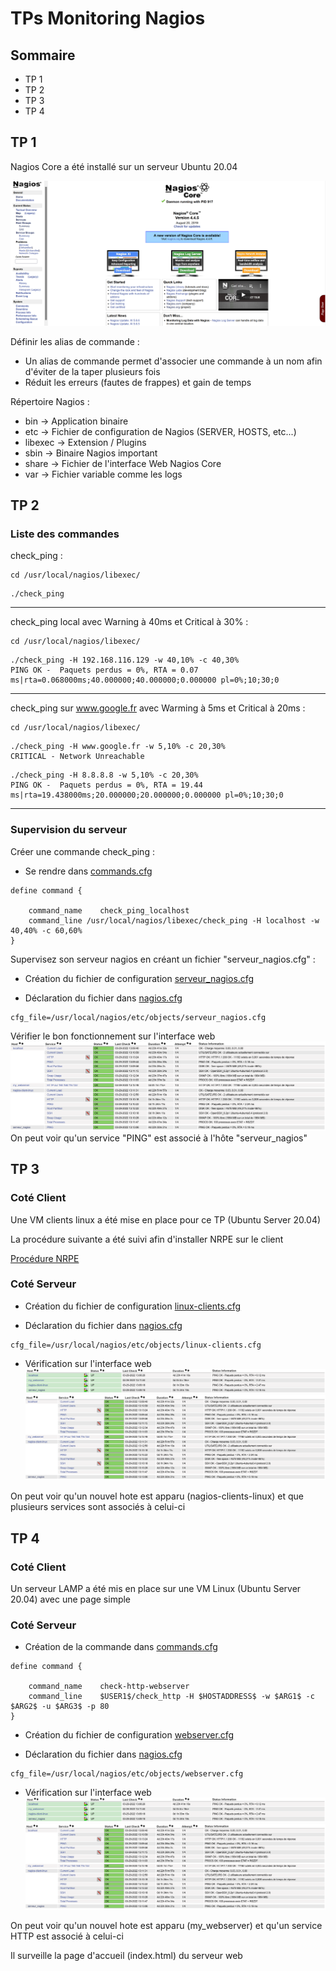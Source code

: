 # TPs Monitoring Nagios

## Sommaire

- TP 1
- TP 2
- TP 3
- TP 4

## TP 1

Nagios Core a été installé sur un serveur Ubuntu 20.04

![Voir l'interface web](https://github.com/KooKaik/Nagios/blob/master/Capture%20Ecran/NagiosCore.png)

Définir les alias de commande :
- Un alias de commande permet d'associer une commande à un nom afin d'éviter de la taper plusieurs fois
- Réduit les erreurs (fautes de frappes) et gain de temps


Répertoire Nagios :
- bin -> Application binaire
- etc -> Fichier de configuration de Nagios (SERVER, HOSTS, etc...)
- libexec -> Extension / Plugins
- sbin -> Binaire Nagios important
- share -> Fichier de l'interface Web Nagios Core
- var -> Fichier variable comme les logs

## TP 2

### Liste des commandes

check_ping :

```
cd /usr/local/nagios/libexec/
```

```
./check_ping
```

---

check_ping local avec Warning à 40ms et Critical à 30% :

```
cd /usr/local/nagios/libexec/
```

```
./check_ping -H 192.168.116.129 -w 40,10% -c 40,30%
PING OK -  Paquets perdus = 0%, RTA = 0.07 ms|rta=0.068000ms;40.000000;40.000000;0.000000 pl=0%;10;30;0
```

---

check_ping sur www.google.fr avec Warming à 5ms et Critical à 20ms :

```
cd /usr/local/nagios/libexec/
```

```
./check_ping -H www.google.fr -w 5,10% -c 20,30%
CRITICAL - Network Unreachable
```

```
./check_ping -H 8.8.8.8 -w 5,10% -c 20,30%
PING OK -  Paquets perdus = 0%, RTA = 19.44 ms|rta=19.438000ms;20.000000;20.000000;0.000000 pl=0%;10;30;0
```

---

### Supervision du serveur

Créer une commande check_ping :
- Se rendre dans [commands.cfg](https://github.com/KooKaik/Nagios/blob/master/Fichiers%20de%20Congifuration/objects/commands.cfg)
```
define command {

    command_name    check_ping_localhost
    command_line /usr/local/nagios/libexec/check_ping -H localhost -w 40,40% -c 60,60%
}
```

Supervisez son serveur nagios en créant un fichier "serveur_nagios.cfg" :
- Création du fichier de configuration [serveur_nagios.cfg](https://github.com/KooKaik/Nagios/blob/master/Fichiers%20de%20Congifuration/objects/serveur_nagios.cfg)

- Déclaration du fichier dans [nagios.cfg](https://github.com/KooKaik/Nagios/blob/master/Fichiers%20de%20Congifuration/nagios.cfg)
```
cfg_file=/usr/local/nagios/etc/objects/serveur_nagios.cfg
```

Vérifier le bon fonctionnement sur l'interface web
![interface web](https://github.com/KooKaik/Nagios/blob/master/Capture%20Ecran/Services.png)
On peut voir qu'un service "PING" est associé à l'hôte "serveur_nagios"

## TP 3

### Coté Client

Une VM clients linux a été mise en place pour ce TP (Ubuntu Server 20.04)

La procédure suivante a été suivi afin d'installer NRPE sur le client

[Procédure NRPE](https://support.nagios.com/kb/article/nrpe-how-to-install-nrpe-v4-from-source-515.html)

### Coté Serveur

- Création du fichier de configuration [linux-clients.cfg](https://github.com/KooKaik/Nagios/blob/master/Fichiers%20de%20Congifuration/objects/linux-clients.cfg)

- Déclaration du fichier dans [nagios.cfg](https://github.com/KooKaik/Nagios/blob/master/Fichiers%20de%20Congifuration/nagios.cfg)
```
cfg_file=/usr/local/nagios/etc/objects/linux-clients.cfg
```

- Vérification sur l'interface web
![Hotes](https://github.com/KooKaik/Nagios/blob/master/Capture%20Ecran/Hosts.png)
![Services](https://github.com/KooKaik/Nagios/blob/master/Capture%20Ecran/Services.png)

On peut voir qu'un nouvel hote est apparu (nagios-clients-linux) et que plusieurs services sont associés à celui-ci

## TP 4

### Coté Client

Un serveur LAMP a été mis en place sur une VM Linux (Ubuntu Server 20.04) avec une page simple

### Coté Serveur

- Création de la commande dans [commands.cfg](https://github.com/KooKaik/Nagios/blob/master/Fichiers%20de%20Congifuration/objects/commands.cfg)
```
define command {
    
    command_name    check-http-webserver
    command_line    $USER1$/check_http -H $HOSTADDRESS$ -w $ARG1$ -c $ARG2$ -u $ARG3$ -p 80
}
```

- Création du fichier de configuration [webserver.cfg](https://github.com/KooKaik/Nagios/blob/master/Fichiers%20de%20Congifuration/objects/webserver.cfg)

- Déclaration du fichier dans [nagios.cfg](https://github.com/KooKaik/Nagios/blob/master/Fichiers%20de%20Congifuration/nagios.cfg)
```
cfg_file=/usr/local/nagios/etc/objects/webserver.cfg
```

- Vérification sur l'interface web
![Hotes](https://github.com/KooKaik/Nagios/blob/master/Capture%20Ecran/Hosts.png)
![Services](https://github.com/KooKaik/Nagios/blob/master/Capture%20Ecran/Services.png)

On peut voir qu'un nouvel hote est apparu (my_webserver) et qu'un service HTTP est associé à celui-ci

Il surveille la page d'accueil (index.html) du serveur web
